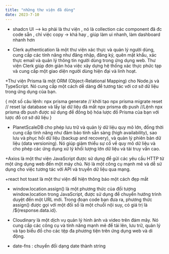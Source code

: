 ```yaml
---
title: "những thư viện đã dùng"
date: 2023-7-10
---
```


+ shadcn UI --> ko phải là thư viện , nó là collection các component đã đc code sẵn , chỉ việc copy -> khá hay , giúp làm ui nhanh, làm dashboard nhanh hơn

+ Clerk authentication là một thư viện xác thực và quản lý người dùng, cung cấp các tính năng như đăng nhập, đăng ký, quên mật khẩu, xác thực email và quản lý thông tin người dùng trong ứng dụng web. Thư viện Clerk giúp đơn giản hóa việc xây dựng hệ thống xác thực phức tạp và cung cấp một giao diện người dùng hiện đại và linh hoạt.

+Thư viện Prisma là một ORM (Object-Relational Mapping) cho Node.js và TypeScript. Nó cung cấp một cách dễ dàng để tương tác với cơ sở dữ liệu trong ứng dụng của bạn.

{
    một số câu lệnh:
    npx prisma generate // khởi tạo
    npx prisma migrate reset // reset lại database và lấy lại dữ liệu đã mất
    npx prisma db push //Lệnh npx prisma db push được sử dụng để đồng bộ hóa lược đồ Prisma của bạn với lược đồ cơ sở dữ liệu
}
+ PlanetScaleDB cho phép lưu trữ và quản lý dữ liệu quy mô lớn, đồng thời cung cấp tính năng như đảm bảo tính sẵn sàng (high availability), sao lưu và phục hồi dữ liệu (backup and recovery), và quản lý phiên bản dữ liệu (data versioning). Nó giúp giảm thiểu sự cố về quy mô dữ liệu và cho phép các ứng dụng xử lý khối lượng lớn dữ liệu và tải truy vấn cao.

+Axios là một thư viện JavaScript được sử dụng để gửi các yêu cầu HTTP từ một ứng dụng web đến một máy chủ. Nó là một công cụ mạnh mẽ và dễ sử dụng cho việc tương tác với API và truyền dữ liệu qua mạng.

+react hot toast là một thư viện để hiện thông báo một cách đẹp mắt

+ window.location.assign() là một phương thức của đối tượng window.location trong JavaScript, được sử dụng để chuyển hướng trình duyệt đến một URL mới. Trong đoạn code bạn đưa ra, phương thức assign() được gọi với một đối số là một chuỗi nội suy, có giá trị là /${response.data.id}.

+ Cloudinary là một dịch vụ quản lý hình ảnh và video trên đám mây. Nó cung cấp các công cụ và tính năng mạnh mẽ để tải lên, lưu trữ, quản lý và tạo biểu đồ cho các tệp đa phương tiện trên ứng dụng web và di động.

+ date-fns : chuyển đổi dạng date thành string 

